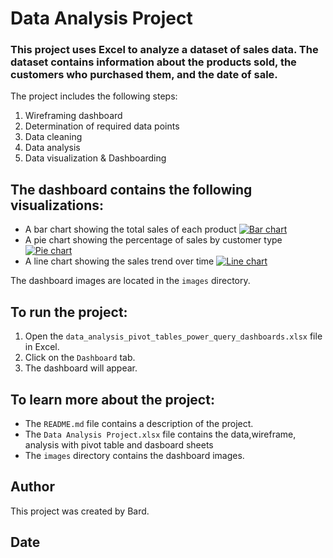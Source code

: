 # Data Analysis Project

### This project uses Excel to analyze a dataset of sales data. The dataset contains information about the products sold, the customers who purchased them, and the date of sale.

The project includes the following steps:
1. Wireframing dashboard
2. Determination of required data points
3. Data cleaning
4. Data analysis
5. Data visualization & Dashboarding

## The dashboard contains the following visualizations:

* A bar chart showing the total sales of each product
[![Bar chart](https://github.com/bard/data-analysis-project/blob/main/images/bar_chart.png?raw=true)](https://github.com/bard/data-analysis-project/blob/main/images/bar_chart.png)
* A pie chart showing the percentage of sales by customer type
[![Pie chart](https://github.com/bard/data-analysis-project/blob/main/images/pie_chart.png?raw=true)](https://github.com/bard/data-analysis-project/blob/main/images/pie_chart.png)
* A line chart showing the sales trend over time
[![Line chart](https://github.com/bard/data-analysis-project/blob/main/images/line_chart.png?raw=true)](https://github.com/bard/data-analysis-project/blob/main/images/line_chart.png)

The dashboard images are located in the `images` directory.

## To run the project:

1. Open the `data_analysis_pivot_tables_power_query_dashboards.xlsx` file in Excel.
2. Click on the `Dashboard` tab.
3. The dashboard will appear.

## To learn more about the project:

* The `README.md` file contains a description of the project.
* The `Data Analysis Project.xlsx` file contains the data,wireframe, analysis with pivot table and dasboard sheets
* The `images` directory contains the dashboard images.

## Author

This project was created by Bard.

## Date